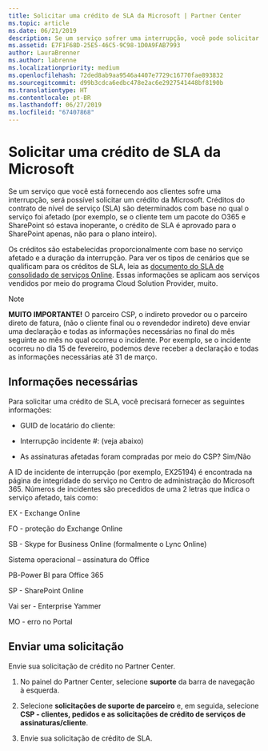 ```yaml
---
title: Solicitar uma crédito de SLA da Microsoft | Partner Center
ms.topic: article
ms.date: 06/21/2019
description: Se um serviço sofrer uma interrupção, você pode solicitar uma crédito de SLA para o seu cliente.
ms.assetid: E7F1F68D-25E5-46C5-9C98-1D0A9FAB7993
author: LauraBrenner
ms.author: labrenne
ms.localizationpriority: medium
ms.openlocfilehash: 72ded8ab9aa9546a4407e7729c16770fae893832
ms.sourcegitcommit: d99b3cdca6edbc478e2ac6e2927541448bf8190b
ms.translationtype: HT
ms.contentlocale: pt-BR
ms.lasthandoff: 06/27/2019
ms.locfileid: "67407868"
---
```

# <a name="request-an-sla-credit-from-microsoft"></a>Solicitar uma crédito de SLA da Microsoft 

Se um serviço que você está fornecendo aos clientes sofre uma interrupção, será possível solicitar um crédito da Microsoft. Créditos do contrato de nível de serviço (SLA) são determinados com base no qual o serviço foi afetado (por exemplo, se o cliente tem um pacote do O365 e SharePoint só estava inoperante, o crédito de SLA é aprovado para o SharePoint apenas, não para o plano inteiro).

Os créditos são estabelecidas proporcionalmente com base no serviço afetado e a duração da interrupção. Para ver os tipos de cenários que se qualificam para os créditos de SLA, leia as [documento do SLA de consolidado de serviços Online](http://www.microsoftvolumelicensing.com/DocumentSearch.aspx?Mode=3&DocumentTypeId=37). Essas informações se aplicam aos serviços vendidos por meio do programa Cloud Solution Provider, muito.

>[!Note]
>**MUITO IMPORTANTE!** O parceiro CSP, o indireto provedor ou o parceiro direto de fatura, (não o cliente final ou o revendedor indireto) deve enviar uma declaração e todas as informações necessárias no final do mês seguinte ao mês no qual ocorreu o incidente. Por exemplo, se o incidente ocorreu no dia 15 de fevereiro, podemos deve receber a declaração e todas as informações necessárias até 31 de março. 

## <a name="required-information"></a>Informações necessárias


Para solicitar uma crédito de SLA, você precisará fornecer as seguintes informações: 

- GUID de locatário do cliente: 

- Interrupção incidente #: (veja abaixo)

- As assinaturas afetadas foram compradas por meio do CSP? Sim/Não

A ID de incidente de interrupção (por exemplo, EX25194) é encontrada na página de integridade do serviço no Centro de administração do Microsoft 365. Números de incidentes são precedidos de uma 2 letras que indica o serviço afetado, tais como:

EX - Exchange Online

FO - proteção do Exchange Online

SB - Skype for Business Online (formalmente o Lync Online)

Sistema operacional – assinatura do Office

PB-Power BI para Office 365

SP - SharePoint Online

Vai ser - Enterprise Yammer

MO - erro no Portal

## <a name="submit-a-request"></a>Enviar uma solicitação

Envie sua solicitação de crédito no Partner Center.

1. No painel do Partner Center, selecione **suporte** da barra de navegação à esquerda.

2. Selecione **solicitações de suporte de parceiro** e, em seguida, selecione **CSP - clientes, pedidos e as solicitações de crédito de serviços de assinaturas/cliente**.

3. Envie sua solicitação de crédito de SLA.





